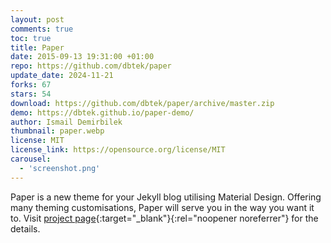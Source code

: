 ```yaml
---
layout: post
comments: true
toc: true
title: Paper
date: 2015-09-13 19:31:00 +01:00
repo: https://github.com/dbtek/paper
update_date: 2024-11-21
forks: 67
stars: 54
download: https://github.com/dbtek/paper/archive/master.zip
demo: https://dbtek.github.io/paper-demo/
author: Ismail Demirbilek
thumbnail: paper.webp
license: MIT
license_link: https://opensource.org/license/MIT
carousel:
  - 'screenshot.png'
---
```


Paper is a new theme for your  Jekyll blog utilising Material Design.
Offering many theming customisations, Paper will serve you in the way you want it to. Visit [project page](https://github.com/dbtek/paper){:target="_blank"}{:rel="noopener noreferrer"} for the details.
